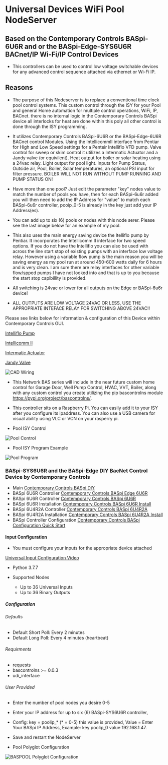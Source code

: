 # Universal Devices WiFi Pool NodeServer

## Based on the Contemporary Controls BASpi-6U6R and or the BASpi-Edge-SYS6U6R BACnet/IP Wi-Fi/IP Control Devices

* This controllers can be used to control low voltage switchable devices for any advanced control sequence attached via ethernet or Wi-Fi IP.

## Reasons

* The purpose of this Nodeserver is to replace a conventional time clock pool control systems. This custom control through the ISY for your Pool and general Home automation for multiple control operations, WiFi, IP, BACnet. there is no internal logic in the Contemporary Controls BASpi device all interlocks for heat are done within this poly all other control is done through the ISY programming.

* It utilizes Contemporary Controls BASpi-6U6R or the BASpi-Edge-6U6R BACnet control Modules. Using the IntellicommII interface from Pentiar for High and Low Speed settings for a Penteir Intelliflo VFD pump.
Valve control for sweep or skim control it utilizes a Intermatic Actuator and a Jandy valve (or equivilent).
Heat output for boiler or solar heating using a 24vac relay.
Light output for pool light.
Inputs for Pump Status, Outside air, Pool, Boiler, Solar temperatures, an optional PSI input for filter pressure. BOILER WILL NOT RUN WITHOUT PUMP RUNNING AND PUMP STATUS ON!

* Have more than one pool? Just edit the parameter "key" nodes value to match the number of pools you have, then for each BASpi-6u6r added you will then need to add the IP Address for "value" to match each BASpi-6u6r controller, pooip_0-5 is already in the key just add your IP Address(es).
* You can add up to six (6) pools or nodes with this node serer. Please see the last image below for an example of my pool.
* This also uses the main energy saving device the Itelliflo pump by Pentiar. It incorporates the Intellicomm II interface for two speed options. If you do not have the Intelliflo you can also be used with across the line start stop of existing pumps with an interface low voltage relay. However using a variable flow pump is the main reason you will be saving energy as my pool run at around 450-600 watts daily for 6 hours and is very clean. I am sure there are relay interfaces for other variable flow/spped pumps I have not looked into and that is up to you because the start stop capibillity is provided.

* All switching is 24vac or lower for all outputs on the Edge or BASpi-6u6r device!

* ALL OUTPUTS ARE LOW VOLTAGE 24VAC OR LESS, USE THE APPROPRIATE INTEFACE RELAY FOR SWITCHING ABOVE 24VAC!!

Please see links below for information & configuration of this Device within Contemporary Controls GUI.

[Intelliflo Pump](https://www.pentair.com/en-us/products/residential/pool-spa-equipment/pool-pumps/intelliflo_vsf.html)

[Intellicomm II](https://github.com/sjpbailey/udi-poly-baspool-python-master-v3/blob/ee737e521417fd444bea6171df800e65cc61c6c0/Archive-images/IntelliComm_II_Interface_Adapter_English.pdf)

[Intermatic Actuator](https://github.com/sjpbailey/udi-poly-baspool-python-master-v3/blob/a71b7edee69c9a22be34a150c644335e8ad80910/Archive-images/Intermatic-valve-actuator.pdf)

[Jandy Valve](https://github.com/sjpbailey/udi-poly-baspool-python-master-v3/blob/a71b7edee69c9a22be34a150c644335e8ad80910/Archive-images/Jandy-valve.PDF)

![CAD Wiring](https://github.com/sjpbailey/udi-poly-baspool-python-master-v3/blob/a70bd778c9fcdfd42ddf0ad7fae1f9bfd7dbe54f/Archive-images/Pool-CAD.png)

* This Network BAS series will include in the near future custom home control for Garage Door, Well Pump Control, HVAC, VVT, Boiler, along with any custom control you create utilizing the pip bascontrolns module <https://pypi.org/project/bascontrolns/>.

* This controller sits on a Raspberry Pi. You can easily add it to your ISY after you configure its ipaddress. You can also use a USB camera for visual ability using VLC or VCN on your rasperry pi.

* Pool ISY Control

![Pool Control](https://github.com/sjpbailey/udi-poly-baspool-python-master-v3/blob/96c5c65bc36aceb86f044b4f204713e52e2a0818/Archive-images/ISY_Pool_Control.png)

* Pool ISY Program Example

![Pool Program](https://github.com/sjpbailey/udi-poly-baspool-python-master-v3/blob/fc46203d14edef54d4c23816dbc5d4e4677cbfad/Archive-images/ISY_Pool_Program_Skim.png)

### BASpi-SYS6U6R and the BASpi-Edge DIY BacNet Control Device by Contemporary Controls

* Main
[Contemporary Controls BASpi DIY](https://www.ccontrols.com/basautomation/baspi.htm)
* BASpi 6U6R Controller
[Contemporary Controls BASpi Edge 6U6R](https://www.ccontrols.com/basautomation/baspiedge.php)
* BASpi 6U6R Controller
[Contemporary Controls BASpi 6U6R](https://www.ccontrols.com/pdf/ds/BASPI-datasheet.pdf)
* BASpi 6U6R Installation
[Contemporary Controls BASpi 6U6R Install](https://www.ccontrols.com/pdf/BASpi-hardware-install-guide.pdf)
* BASpi 6U4R2A Controller
[Contemporary Controls BASpi 6U4R2A](https://www.ccontrols.com/pdf/ds/BASPI-AO2-datasheet.pdf)
* BASpi 6U4R2A Installation
[Contemporary Controls BASpi 6U4R2A Install](https://www.ccontrols.com/pdf/TD180600.pdf)
* BASpi Controller Configuration
[Contemporary Controls BASpi Configuration Quick Start](https://www.ccontrols.com/pdf/is/BASPI-QSGuide.pdf)

#### Input Configuration

* You must configure your inputs for the appropriate device attached

[Universal Input Configuration Video](https://www.youtube.com/watch?v=hTd1mR7npP4)

* Python 3.7.7

* Supported Nodes
  * Up to 36 Universal Inputs
  * Up to 36 Binary Outputs
  
##### Configuration

###### Defaults

* Default Short Poll:  Every 2 minutes
* Default Long Poll: Every 4 minutes (heartbeat)

###### Requirments

* requests
* bascontrolns >= 0.0.3
* udi_interface

###### User Provided

* Enter the number of pool nodes you desire 0-5
* Enter your IP address for up to six (6) BASpi-SYS6U6R controller,
* Config: key = poolip_* (* = 0-5) this value is provided, Value = Enter Your BASpi IP Address, Example: key poolip_0  value 192.168.1.47.
* Save and restart the NodeServer

* Pool Polyglot Configuration

![BASPOOL Polyglot Configuration](https://github.com/sjpbailey/udi-poly-baspool-python-master-v3/blob/4c1e490fcd107386464fbba1d0ce24e7f741988c/Archive-images/Polyglot-config.png)
